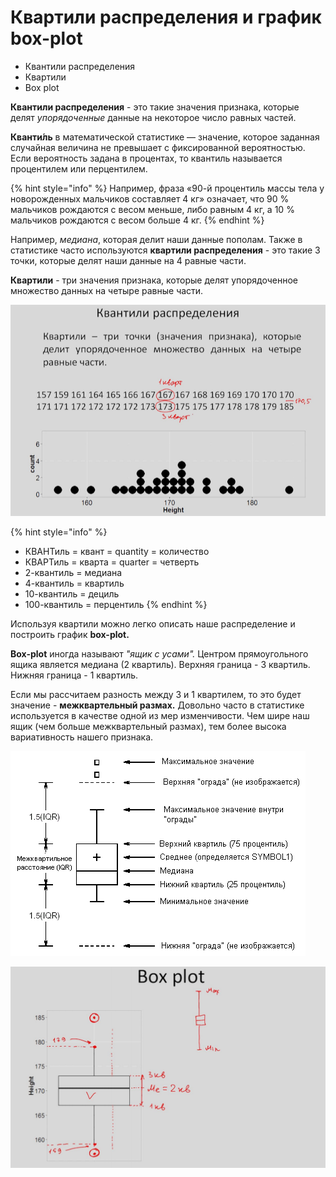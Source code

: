 # Квартили распределения и график box-plot

* Квантили распределения
* Квартили
* Box plot

**Квантили распределения** - это такие значения признака, которые делят _упорядоченные_ данные на некоторое число равных частей.

**Кванти́ль** в математической статистике — значение, которое заданная случайная величина не превышает с фиксированной вероятностью. Если вероятность задана в процентах, то квантиль называется процентилем или перцентилем.

{% hint style="info" %}
Например, фраза «90-й процентиль массы тела у новорожденных мальчиков составляет 4 кг» означает, что 90 % мальчиков рождаются с весом меньше, либо равным 4 кг, а 10 % мальчиков рождаются с весом больше 4 кг.
{% endhint %}

Например, _медиана_, которая делит наши данные пополам. Также в статистике часто используются **квартили распределения** - это такие 3 точки, которые делят наши данные на 4 равные части.

**Квартили** - три значения признака, которые делят упорядоченное множество данных на четыре равные части.

![&#x41A;&#x432;&#x430;&#x440;&#x442;&#x438;&#x43B;&#x438;](../.gitbook/assets/image%20%2830%29.png)

{% hint style="info" %}
* КВАНТиль = квант = quantity = количество
* КВАРТиль = кварта = quarter = четверть
* 2-квантиль = медиана
* 4-квантиль = квартиль
* 10-квантиль = дециль
* 100-квантиль = перцентиль
{% endhint %}

Используя квартили можно легко описать наше распределение и построить график **box-plot.**

**Box-plot** иногда называют _"ящик с усами"._ Центром прямоугольного ящика является медиана \(2 квартиль\). Верхняя граница - 3 квартиль. Нижняя граница - 1 квартиль.

Если мы рассчитаем разность между 3 и 1 квартилем, то это будет значение - **межквартельный размах.** Довольно часто в статистике используется в качестве одной из мер изменчивости. Чем шире наш ящик \(чем больше межквартельный размах\), тем более высока вариативность нашего признака.

![Box plot](../.gitbook/assets/image%20%2819%29.png)

![Box plot](../.gitbook/assets/image%20%2818%29.png)







